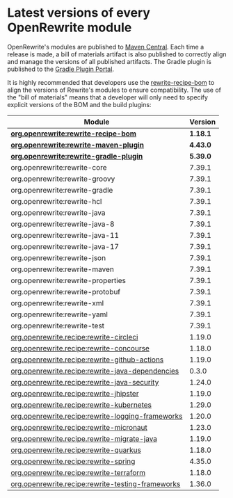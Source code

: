 # Latest versions of every OpenRewrite module

OpenRewrite's modules are published to [Maven Central](https://search.maven.org/search?q=org.openrewrite). Each time a release is made, a bill of materials artifact is also published to correctly align and manage the versions of all published artifacts. The Gradle plugin is published to the [Gradle Plugin Portal](https://plugins.gradle.org/plugin/org.openrewrite.rewrite).

It is highly recommended that developers use the [rewrite-recipe-bom](https://github.com/openrewrite/rewrite-recipe-bom) to align the versions of Rewrite's modules to ensure compatibility. The use of the "bill of materials" means that a developer will only need to specify explicit versions of the BOM and the build plugins:

| Module                                                                                                         | Version    |
| -------------------------------------------------------------------------------------------------------------- | ---------- |
| [**org.openrewrite:rewrite-recipe-bom**](https://github.com/openrewrite/rewrite-recipe-bom)                    | **1.18.1** |
| [**org.openrewrite:rewrite-maven-plugin**](https://github.com/openrewrite/rewrite-maven-plugin)                | **4.43.0** |
| [**org.openrewrite:rewrite-gradle-plugin**](https://github.com/openrewrite/rewrite-gradle-plugin)              | **5.39.0** |
| org.openrewrite:rewrite-core                                                                                   | 7.39.1     |
| org.openrewrite:rewrite-groovy                                                                                 | 7.39.1     |
| org.openrewrite:rewrite-gradle                                                                                 | 7.39.1     |
| org.openrewrite:rewrite-hcl                                                                                    | 7.39.1     |
| org.openrewrite:rewrite-java                                                                                   | 7.39.1     |
| org.openrewrite:rewrite-java-8                                                                                 | 7.39.1     |
| org.openrewrite:rewrite-java-11                                                                                | 7.39.1     |
| org.openrewrite:rewrite-java-17                                                                                | 7.39.1     |
| org.openrewrite:rewrite-json                                                                                   | 7.39.1     |
| org.openrewrite:rewrite-maven                                                                                  | 7.39.1     |
| org.openrewrite:rewrite-properties                                                                             | 7.39.1     |
| org.openrewrite:rewrite-protobuf                                                                               | 7.39.1     |
| org.openrewrite:rewrite-xml                                                                                    | 7.39.1     |
| org.openrewrite:rewrite-yaml                                                                                   | 7.39.1     |
| org.openrewrite:rewrite-test                                                                                   | 7.39.1     |
| [org.openrewrite.recipe:rewrite-circleci](https://github.com/openrewrite/rewrite-circleci)                     | 1.19.0     |
| [org.openrewrite.recipe:rewrite-concourse](https://github.com/openrewrite/rewrite-concourse)                   | 1.18.0     |
| [org.openrewrite.recipe:rewrite-github-actions](https://github.com/openrewrite/rewrite-github-actions)         | 1.19.0     |
| [org.openrewrite.recipe:rewrite-java-dependencies](https://github.com/openrewrite/rewrite-java-dependencies)   | 0.3.0      |
| [org.openrewrite.recipe:rewrite-java-security](https://github.com/openrewrite/rewrite-java-security)           | 1.24.0     |
| [org.openrewrite.recipe:rewrite-jhipster](https://github.com/openrewrite/rewrite-jhipster)                     | 1.19.0     |
| [org.openrewrite.recipe:rewrite-kubernetes](https://github.com/openrewrite/rewrite-kubernetes)                 | 1.29.0     |
| [org.openrewrite.recipe:rewrite-logging-frameworks](https://github.com/openrewrite/rewrite-logging-frameworks) | 1.20.0     |
| [org.openrewrite.recipe:rewrite-micronaut](https://github.com/openrewrite/rewrite-micronaut)                   | 1.23.0     |
| [org.openrewrite.recipe.rewrite-migrate-java](https://github.com/openrewrite/rewrite-migrate-java)             | 1.19.0     |
| [org.openrewrite.recipe:rewrite-quarkus](https://github.com/openrewrite/rewrite-quarkus)                       | 1.18.0     |
| [org.openrewrite.recipe:rewrite-spring](https://github.com/openrewrite/rewrite-spring)                         | 4.35.0     |
| [org.openrewrite.recipe:rewrite-terraform](https://github.com/openrewrite/rewrite-terraform)                   | 1.18.0     |
| [org.openrewrite.recipe:rewrite-testing-frameworks](https://github.com/openrewrite/rewrite-testing-frameworks) | 1.36.0     |
